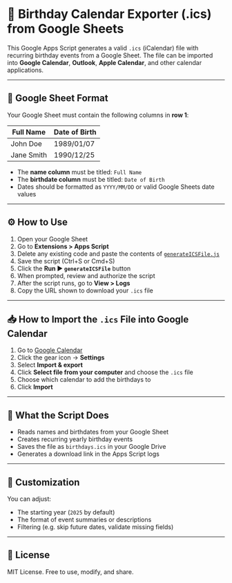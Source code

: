 # 🎂 Birthday Calendar Exporter (.ics) from Google Sheets

This Google Apps Script generates a valid `.ics` (iCalendar) file with recurring birthday events from a Google Sheet. The file can be imported into **Google Calendar**, **Outlook**, **Apple Calendar**, and other calendar applications.

---

## 📄 Google Sheet Format

Your Google Sheet must contain the following columns in **row 1**:

| Full Name         | Date of Birth |
|-------------------|---------------|
| John Doe          | 1989/01/07    |
| Jane Smith        | 1990/12/25    |

- The **name column** must be titled: `Full Name`
- The **birthdate column** must be titled: `Date of Birth`
- Dates should be formatted as `YYYY/MM/DD` or valid Google Sheets date values

---

## ⚙️ How to Use

1. Open your Google Sheet
2. Go to **Extensions > Apps Script**
3. Delete any existing code and paste the contents of [`generateICSFile.js`](generateICS.js)
4. Save the script (Ctrl+S or Cmd+S)
5. Click the **Run ▶️ `generateICSFile`** button
6. When prompted, review and authorize the script
7. After the script runs, go to **View > Logs**
8. Copy the URL shown to download your `.ics` file

---

## 📥 How to Import the `.ics` File into Google Calendar

1. Go to [Google Calendar](https://calendar.google.com)
2. Click the gear icon → **Settings**
3. Select **Import & export**
4. Click **Select file from your computer** and choose the `.ics` file
5. Choose which calendar to add the birthdays to
6. Click **Import**

---

## 🧠 What the Script Does

- Reads names and birthdates from your Google Sheet
- Creates recurring yearly birthday events
- Saves the file as `birthdays.ics` in your Google Drive
- Generates a download link in the Apps Script logs

---

## 📝 Customization

You can adjust:
- The starting year (`2025` by default)
- The format of event summaries or descriptions
- Filtering (e.g. skip future dates, validate missing fields)

---

## 📄 License

MIT License. Free to use, modify, and share.
